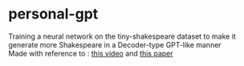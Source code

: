 # personal-gpt
Training a neural network on the tiny-shakespeare dataset to make it generate more Shakespeare in a Decoder-type GPT-like manner
<br>
Made with reference to : [this video](https://www.youtube.com/watch?v=kCc8FmEb1nY) and [this paper](https://arxiv.org/abs/1706.03762)
